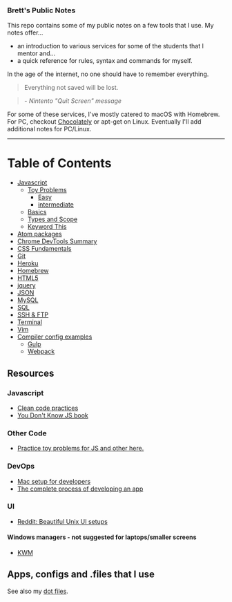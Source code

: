 
### Brett's Public Notes

This repo contains some of my public notes on a few tools that I use. My notes offer...

- an introduction to various services for some of the students that I mentor and...
- a quick reference for rules, syntax and commands for myself.

In the age of the internet, no one should have to remember everything.

> Everything not saved will be lost.

> \- _Nintento "Quit Screen" message_

For some of these services, I've mostly catered to macOS with Homebrew. For PC, checkout [Chocolately](https://chocolatey.org/) or apt-get on Linux. Eventually I'll add additional notes for PC/Linux.

---

# Table of Contents

* [Javascript](./javascript)
  - [Toy Problems](./javascript/toy-problems)
    - [Easy](./javascript/toy-problems/easy.md)
    - [intermediate](./javascript/toy-problems/intermediate.md)
  - [Basics](./javascript/basics.md)
  - [Types and Scope](./javascript/types-scope.md)
  - [Keyword This](./javascript/keyword-this.md)
* [Atom packages](./other/atom.md)
* [Chrome DevTools Summary](./other/ChromeDevTools.md)
* [CSS Fundamentals](./other/css.md)
* [Git](./other/git.md)
* [Heroku](./other/heroku.md)
* [Homebrew](./other/homebrew.md)
* [HTML5](./other/html5.md)
* [jquery](./other/jquery.md)
* [JSON](./other/JSON.md)
* [MySQL](./other/mysql.md)
* [SQL](./other/sql.md)
* [SSH & FTP](./other/ssh+ftp.md)
* [Terminal](./other/terminal.md)
* [Vim](./other/vim.md)
* [Compiler config examples](./compiling)
  - [Gulp](./compiling/gulpfile.js)
  - [Webpack](./compiling/webpack.md)


## Resources
### Javascript
- [Clean code practices](https://github.com/ryanmcdermott/clean-code-javascript)
- [You Don't Know JS book](https://github.com/getify/You-Dont-Know-JS)

### Other Code
- [Practice toy problems for JS and other here.](https://github.com/zacanger/pineapple-curry)

### DevOps
- [Mac setup for developers](https://github.com/sb2nov/mac-setup)
- [The complete process of developing an app](https://12factor.net/)

### UI
- [Reddit: Beautiful Unix UI setups](https://www.reddit.com/r/unixporn/)

#### Windows managers - not suggested for laptops/smaller screens
- [KWM](https://github.com/koekeishiya/kwm)


## Apps, configs and .files that I use
See also my [dot files](https://github.com/brettinternet/dotfiles).
